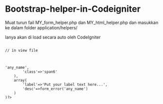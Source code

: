 Bootstrap-helper-in-Codeigniter
===============================


Muat turun fail MY_form_helper.php dan MY_html_helper.php dan masukkan ke dalam folder application/helpers/

Ianya akan di load secara auto oleh CodeIgniter


<code>
// in view file

<?php echo tbs_horizontal_form_open() ?>




<?php echo tbs_horizontal_input(
    array(
        'name'=>'any_name', 
        'class'=>'span6'
    ), 
    array(
        'label'=>'Put your label text here...', 
        'desc'=>form_error('any_name')
    )
)?>

<?php echo tbs_form_close() ?>
</code>
